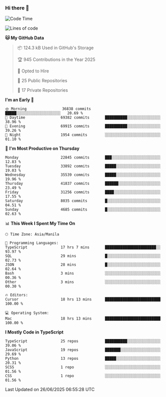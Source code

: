 ### Hi there 👋

<!--START_SECTION:waka-->
![Code Time](http://img.shields.io/badge/Code%20Time-1%2C873%20hrs%2037%20mins-blue)

![Lines of code](https://img.shields.io/badge/From%20Hello%20World%20I%27ve%20Written-67.6%20million%20lines%20of%20code-blue)

**🐱 My GitHub Data** 

> 📦 124.3 kB Used in GitHub's Storage 
 > 
> 🏆 945 Contributions in the Year 2025
 > 
> 💼 Opted to Hire
 > 
> 📜 25 Public Repositories 
 > 
> 🔑 17 Private Repositories 
 > 
**I'm an Early 🐤** 

```text
🌞 Morning                36838 commits       █████░░░░░░░░░░░░░░░░░░░░   20.69 % 
🌆 Daytime                69382 commits       ██████████░░░░░░░░░░░░░░░   38.96 % 
🌃 Evening                69915 commits       ██████████░░░░░░░░░░░░░░░   39.26 % 
🌙 Night                  1954 commits        ░░░░░░░░░░░░░░░░░░░░░░░░░   01.10 % 
```
📅 **I'm Most Productive on Thursday** 

```text
Monday                   22845 commits       ███░░░░░░░░░░░░░░░░░░░░░░   12.83 % 
Tuesday                  33892 commits       █████░░░░░░░░░░░░░░░░░░░░   19.03 % 
Wednesday                35539 commits       █████░░░░░░░░░░░░░░░░░░░░   19.96 % 
Thursday                 41837 commits       ██████░░░░░░░░░░░░░░░░░░░   23.49 % 
Friday                   31256 commits       ████░░░░░░░░░░░░░░░░░░░░░   17.55 % 
Saturday                 8035 commits        █░░░░░░░░░░░░░░░░░░░░░░░░   04.51 % 
Sunday                   4685 commits        █░░░░░░░░░░░░░░░░░░░░░░░░   02.63 % 
```


📊 **This Week I Spent My Time On** 

```text
🕑︎ Time Zone: Asia/Manila

💬 Programming Languages: 
TypeScript               17 hrs 7 mins       ███████████████████████░░   93.97 % 
SQL                      29 mins             █░░░░░░░░░░░░░░░░░░░░░░░░   02.73 % 
JSON                     28 mins             █░░░░░░░░░░░░░░░░░░░░░░░░   02.64 % 
Bash                     3 mins              ░░░░░░░░░░░░░░░░░░░░░░░░░   00.36 % 
Other                    3 mins              ░░░░░░░░░░░░░░░░░░░░░░░░░   00.30 % 

🔥 Editors: 
Cursor                   18 hrs 13 mins      █████████████████████████   100.00 % 

💻 Operating System: 
Mac                      18 hrs 13 mins      █████████████████████████   100.00 % 
```

**I Mostly Code in TypeScript** 

```text
TypeScript               25 repos            ██████████░░░░░░░░░░░░░░░   39.06 % 
JavaScript               19 repos            ███████░░░░░░░░░░░░░░░░░░   29.69 % 
Python                   13 repos            █████░░░░░░░░░░░░░░░░░░░░   20.31 % 
SCSS                     1 repo              ░░░░░░░░░░░░░░░░░░░░░░░░░   01.56 % 
CSS                      1 repo              ░░░░░░░░░░░░░░░░░░░░░░░░░   01.56 % 
```




 Last Updated on 26/06/2025 06:55:28 UTC
<!--END_SECTION:waka-->
